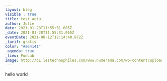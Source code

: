 ```yaml
---
layout: blog
visible : true
title: test actu
author: Julie
date: 2021-01-28T11:55:31.005Z
_date: 2021-01-28T11:55:31.055Z
eventDate: 2021-08-12T12:14:40.872Z
_tarif: gratis
color: "#a64141"
_agenda: true
_lieu: FunLab
image: http://c1.lestechnophiles.com/www.numerama.com/wp-content/uploads/2017/01/datak.jpg
---
```

hello world